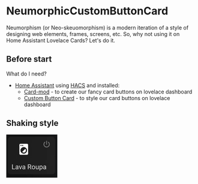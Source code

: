 # NeumorphicCustomButtonCard
Neumorphism (or Neo-skeuomorphism) is a modern iteration of a style of designing web elements, frames, screens, etc. So, why not using it on Home Assistant Lovelace Cards? Let's do it.

## Before start

What do I need?

- [Home Assistant](https://www.home-assistant.io/) using [HACS](https://hacs.xyz/) and installed:
  - [Card-mod](https://github.com/thomasloven/lovelace-card-mod) - to create our fancy card buttons on lovelace dashboard
  - [Custom Button Card](https://github.com/custom-cards/button-card) - to style our card buttons on lovelace dashboard

## Shaking style

![shaking](shake.gif)
